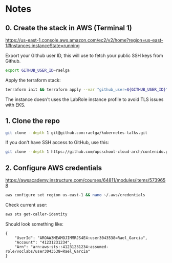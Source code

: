 # Notes

## 0. Create the stack in AWS (Terminal 1)

https://us-east-1.console.aws.amazon.com/ec2/v2/home?region=us-east-1#Instances:instanceState=running

Export your Github user ID, this will use to fetch your public SSH keys from Github.

```sh
export GITHUB_USER_ID=raelga
```

Apply the terraform stack:

```sh
terraform init && terraform apply --var "github_user=${GITHUB_USER_ID}"
```

The instance doesn't uses the LabRole instance profile to avoid TLS issues with EKS.

## 1. Clone the repo

```sh
git clone --depth 1 git@github.com:raelga/kubernetes-talks.git
```

If you don't have SSH access to GitHub, use this:

```sh
git clone --depth 1 https://github.com/upcschool-cloud-arch/contenido.git
```

## 2. Configure AWS credentials

https://awsacademy.instructure.com/courses/64811/modules/items/5739658

```sh
aws configure set region us-east-1 && nano ~/.aws/credentials
```

Check current user:

```sh
aws sts get-caller-identity
```

Should look something like:

```
{
    "UserId": "AROAW3MEAMOJIMMRJS4E4:user3043538=Rael_Garcia",
    "Account": "41231231234",
    "Arn": "arn:aws:sts::41231231234:assumed-role/voclabs/user3043538=Rael_Garcia"
}
```
